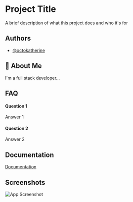 
# Project Title

A brief description of what this project does and who it's for


## Authors

- [@octokatherine](https://github.com/erijosanchez)


## 🚀 About Me
I'm a full stack developer...


## FAQ

#### Question 1

Answer 1

#### Question 2

Answer 2


## Documentation

[Documentation](https://linktodocumentation)


## Screenshots

![App Screenshot](https://via.placeholder.com/468x300?text=App+Screenshot+Here)

